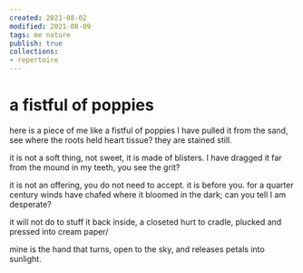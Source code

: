 ```yaml
---
created: 2021-08-02
modified: 2021-08-09
tags: me nature
publish: true
collections: 
- repertoire
---
```


# a fistful of poppies 

here is a piece of me
like a fistful of poppies
I have pulled it from the sand,
see where the roots held heart tissue?
they are stained still.

it is not a soft thing, not sweet,
it is made of blisters.
I have dragged it far from the mound
in my teeth, you see the grit?

it is not an offering,
you do not need to accept.
it is before you.
for a quarter century winds have chafed
where it bloomed in the dark;
can you tell I am desperate?

it will not do
to stuff it back inside,
a closeted hurt to cradle,
plucked and pressed into cream paper/

mine is the hand that turns,
open to the sky,
and releases petals into sunlight.


